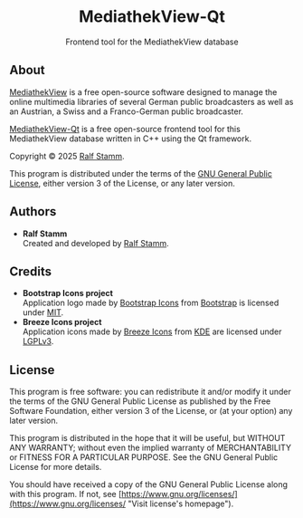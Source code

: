 <!--
SPDX-FileComment: Project Homepage: https://github.com/rstammdev/mediathekview-qt
SPDX-FileCopyrightText: 2025 Ralf Stamm
SPDX-License-Identifier: GPL-3.0-or-later
-->


<h1 align="center">MediathekView-Qt</h1>
<p align="center">Frontend tool for the MediathekView database</p>


## About

[MediathekView](https://mediathekview.de "Visit MediathekView's homepage") is a free open-source software designed to manage the online multimedia libraries of several German public broadcasters as well as an Austrian, a Swiss and a Franco-German public broadcaster.

[MediathekView-Qt](https://rstammdev.github.io/mediathekview-qt "Visit project's homepage") is a free open-source frontend tool for this MediathekView database written in C++ using the Qt framework.

Copyright &copy; 2025 [Ralf Stamm](https://rstammdev.github.io "Visit organization's homepage").

This program is distributed under the terms of the [GNU General Public License](https://www.gnu.org/licenses/gpl-3.0.en.html "Visit license's homepage"), either version 3 of the License, or any later version.


## Authors

- **Ralf Stamm**  
  Created and developed by [Ralf Stamm](https://rstammdev.github.io "Visit contributor's homepage").


## Credits

- **Bootstrap Icons project**  
  Application logo made by [Bootstrap Icons](https://icons.getbootstrap.com "Visit project's homepage") from [Bootstrap](https://getbootstrap.com "Visit organization's homepage") is licensed under [MIT](https://opensource.org/license/mit "Visit license's homepage").
- **Breeze Icons project**  
  Application icons made by [Breeze Icons](https://api.kde.org/frameworks/breeze-icons/html/ "Visit project's homepage") from [KDE](https://kde.org "Visit organization's homepage") are licensed under [LGPLv3](https://www.gnu.org/licenses/lgpl-3.0.en.html "Visit license's homepage").


## License

This program is free software: you can redistribute it and/or modify it under the terms of the GNU General Public License as published by the Free Software Foundation, either version 3 of the License, or (at your option) any later version.

This program is distributed in the hope that it will be useful, but WITHOUT ANY WARRANTY; without even the implied warranty of MERCHANTABILITY or FITNESS FOR A PARTICULAR PURPOSE. See the GNU General Public License for more details.

You should have received a copy of the GNU General Public License along with this program. If not, see [https://www.gnu.org/licenses/](https://www.gnu.org/licenses/ "Visit license's homepage").
